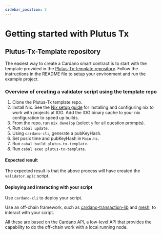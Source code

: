 ```yaml
---
sidebar_position: 2
---
```


# Getting started with Plutus Tx

## Plutus-Tx-Template repository

The easiest way to create a Cardano smart contract is to start with the template provided in the [Plutus-Tx-template repository](https://github.com/IntersectMBO/plutus-tx-template). Follow the instructions in the README file to setup your environment and run the example project. 

### Overview of creating a validator script using the template repo

1. Clone the Plutus-Tx template repo.
2. Install Nix. See the [Nix setup guide](https://github.com/input-output-hk/iogx/blob/main/doc/nix-setup-guide.md) for installing and configuring nix to work with projects at IOG. Add the IOG binary cache to your nix configuration to speed up builds. 
3. From the repo, run `nix develop` (select `y` for all question prompts).
4. Run `cabal update`.
5. Using `cardano-cli`, generate a pubKeyHash.
6. Set posix time and pubKeyHash in `Main.hs`.
7. Run `cabal build plutus-tx-template`.
8. Run `cabal exec plutus-tx-template`.

#### Expected result
The expected result is that the above process will have created the `validator.uplc` script.

#### Deploying and interacting with your script

Use `cardano-cli` to deploy your script. 

Use an off-chain framework, such as [cardano-transaction-lib](https://github.com/Plutonomicon/cardano-transaction-lib) and [mesh](https://meshjs.dev/), to interact with your script. 

All these are based on the [Cardano API](https://github.com/IntersectMBO/cardano-api), a low-level API that provides the capability to do the off-chain work with a local running node.
